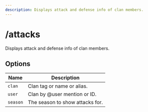 ```yaml
---
description: Displays attack and defense info of clan members.
---
```


# /attacks

Displays attack and defense info of clan members.

## Options

| Name | Description |
|------|-------------|
| `clan` | Clan tag or name or alias. |
| `user` | Clan by @user mention or ID. |
| `season` | The season to show attacks for. |


